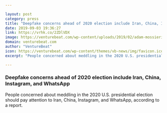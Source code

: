 ```yaml
---

layout: post
category: press
title: "Deepfake concerns ahead of 2020 election include Iran, China, Instagram, and WhatsApp"
date: 2019-09-03 19:36:27
link: https://vrhk.co/2ZDlVDX
image: https://venturebeat.com/wp-content/uploads/2019/02/adam-mossieri-instagram.jpg?w=1200&strip=all
domain: venturebeat.com
author: "VentureBeat"
icon: https://venturebeat.com/wp-content/themes/vb-news/img/favicon.ico
excerpt: "People concerned about meddling in the 2020 U.S. presidential election should pay attention to Iran, China, Instagram, and WhatsApp, according to a report."

---
```


### Deepfake concerns ahead of 2020 election include Iran, China, Instagram, and WhatsApp

People concerned about meddling in the 2020 U.S. presidential election should pay attention to Iran, China, Instagram, and WhatsApp, according to a report.